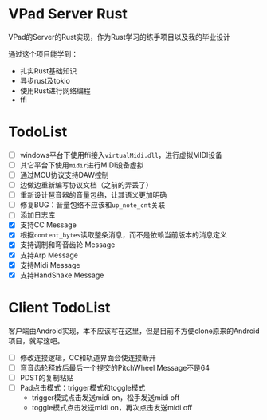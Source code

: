 # VPad Server Rust
VPad的Server的Rust实现，作为Rust学习的练手项目以及我的毕业设计

通过这个项目能学到：

- 扎实Rust基础知识
- 异步rust及tokio
- 使用Rust进行网络编程
- ffi

# TodoList
- [ ] windows平台下使用ffi接入`virtualMidi.dll`，进行虚拟MIDI设备
- [ ] 其它平台下使用`midir`进行MIDI设备虚拟
- [ ] 通过MCU协议支持DAW控制
- [ ] 边做边重新编写协议文档（之前的弄丢了）
- [ ] 重新设计琶音器的音量包络，让其语义更加明确
- [ ] 修复BUG：音量包络不应该和`up_note_cnt`关联
- [ ] 添加日志库
- [x] 支持CC Message
- [x] 根据`content_bytes`读取整条消息，而不是依赖当前版本的消息定义
- [x] 支持调制和弯音齿轮 Message
- [x] 支持Arp Message
- [x] 支持Midi Message
- [x] 支持HandShake Message

# Client TodoList
客户端由Android实现，本不应该写在这里，但是目前不方便clone原来的Android项目，就写这吧。

- [ ] 修改连接逻辑，CC和轨道界面会使连接断开
- [ ] 弯音齿轮释放后最后一个提交的PitchWheel Message不是64
- [ ] PDST的复制粘贴
- [ ] Pad点击模式：trigger模式和toggle模式
  - trigger模式点击发送midi on，松手发送midi off
  - toggle模式点击发送midi on，再次点击发送midi off